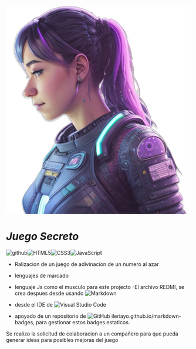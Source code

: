 ## ![portada](img/ia.png "chica") 
# ***Juego Secreto***
![github](https://img.shields.io/github/followers/miguel7g?style=social)![HTML5](https://img.shields.io/badge/html5-%23E34F26.svg?style=for-the-badge&logo=html5&logoColor=white)![CSS3](https://img.shields.io/badge/css3-%231572B6.svg?style=for-the-badge&logo=css3&logoColor=white)![JavaScript](https://img.shields.io/badge/javascript-%23323330.svg?style=for-the-badge&logo=javascript&logoColor=%23F7DF1E)

- Ralizacion de un juego de adivinacion de un numero al azar 

- lenguajes de marcado 
- lenguaje Js como el musculo para este projecto
-El archivo REDMI, se crea despues desde usando ![Markdown](https://img.shields.io/badge/markdown-%23000000.svg?style=for-the-badge&logo=markdown&logoColor=white) 
- desde el IDE de ![Visual Studio Code](https://img.shields.io/badge/Visual%20Studio%20Code-0078d7.svg?style=for-the-badge&logo=visual-studio-code&logoColor=white)
- apoyado de un repositorio de ![GitHub](https://img.shields.io/badge/github-%23121011.svg?style=for-the-badge&logo=github&logoColor=white) ileriayo.github.io/markdown-badges, para gestionar estos badges estaticos.

Se realizo la solicitud de colaboracion a un compañero para que pueda generar ideas para posibles mejoras del juego 

